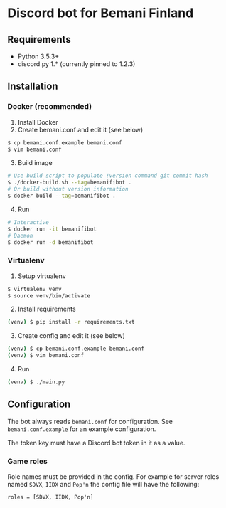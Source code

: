 # Discord bot for Bemani Finland

## Requirements
* Python 3.5.3+
* discord.py 1.* (currently pinned to 1.2.3)

## Installation
### Docker (recommended)
1. Install Docker
2. Create bemani.conf and edit it (see below)
```bash
$ cp bemani.conf.example bemani.conf
$ vim bemani.conf
```
3. Build image
```bash
# Use build script to populate !version command git commit hash
$ ./docker-build.sh --tag=bemanifibot .
# Or build without version information
$ docker build --tag=bemanifibot .
```
4. Run
```bash
# Interactive
$ docker run -it bemanifibot
# Daemon
$ docker run -d bemanifibot
```

### Virtualenv
1. Setup virtualenv
```bash
$ virtualenv venv
$ source venv/bin/activate
```
2. Install requirements
```bash
(venv) $ pip install -r requirements.txt
```
3. Create config and edit it (see below)
```bash
(venv) $ cp bemani.conf.example bemani.conf
(venv) $ vim bemani.conf
```
4. Run
```bash
(venv) $ ./main.py
```

## Configuration
The bot always reads `bemani.conf` for configuration. See `bemani.conf.example` for an example configuration.

The token key must have a Discord bot token in it as a value.

### Game roles
Role names must be provided in the config. For example for server roles named `SDVX`, `IIDX` and `Pop'n` the config file will have the following:
```
roles = [SDVX, IIDX, Pop'n]
```
